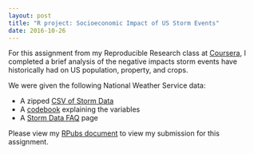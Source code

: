 ```yaml
---
layout: post
title: "R project: Socioeconomic Impact of US Storm Events"
date: 2016-10-26
---
```


For this assignment from my Reproducible Research class at [Coursera](https://www.coursera.org), I completed a brief 
analysis of the negative impacts storm events have historically had on US population, property, and crops.


We were given the following National Weather Service data:
- A zipped [CSV of Storm Data](https://github.com/kairstenfay/kairstenfay.github.io/blob/master/_posts/R-projects/repdata%2Fdata%2FStormData.csv.bz2) 
- A [codebook](https://github.com/kairstenfay/kairstenfay.github.io/blob/master/_posts/R-projects/NWS_Storm_data_documentation.pdf) explaining the variables 
- A [Storm Data FAQ](https://github.com/kairstenfay/kairstenfay.github.io/blob/master/_posts/R-projects/National_Climatic_Data_Center_Storm_Events_FAQ.pdf) page


Please view my [RPubs document](http://rpubs.com/kafay/Storm-events-US-Socioeconomic-Impact)
to view my submission for this assignment.


